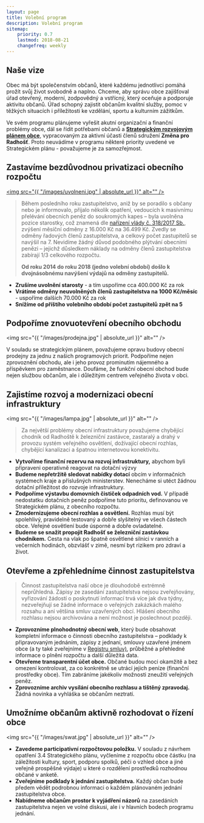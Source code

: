 ```yaml
---
layout: page
title: Volební program 
description: Volební program
sitemap:
    priority: 0.7
    lastmod: 2018-08-21
    changefreq: weekly
---
```

## Naše vize
Obec má být společenstvím občanů, které každému jednotlivci pomáhá 
prožít svůj život svobodně a naplno. Chceme, aby správu obce 
zajišťoval úřad otevřený, moderní, zodpovědný a vstřícný, který
oceňuje a podporuje aktivitu občanů. Úřad schopný zajistit občanům
kvalitní služby, pomoc v těžkých situacích i příležitosti ke
vzdělání, sportu a kulturním zážitkům.

Ve svém programu plánujeme vyřešit akutní organizační 
a finanční problémy obce, dál se řídit potřebami občanů a
<b><a href="/downloads/strategicky_plan.pdf">Strategickým rozvojovým plánem obce</a></b>, 
vypracovaným za aktivní účasti členů sdružení <b>Změna pro Radhošť</b>.
Proto neuvádíme v programu některé priority uvedené ve 
Strategickém plánu - považujeme je za samozřejmost.

## Zastavíme bezdůvodnou privatizaci obecního rozpočtu 
<a href="#" class="image main"><img src="{{ "/images/uvolneni.jpg" | absolute_url }}" alt="" /></a>
<blockquote>
Během posledního roku zastupitelstvo, aniž by se poradilo s občany 
nebo je informovalo, přijalo několik opatření, vedoucích k masivnímu 
přelévání obecních peněz do soukromých kapes – byla uvolněna 
pozice starostky, což znamená dle
<a href="https://www.zakonyprolidi.cz/cs/2017-318">nařízení vlády č. 318/2017 Sb.</a>, 
zvýšení měsíční odměny z 16.000 Kč na 36.499 Kč. Zvedly 
se odměny řadových členů zastupitelstva, 
a celkový počet zastupitelů se navýšil na 7. Nevidíme žádný 
důvod podobného plýtvání obecními penězi – jejichž důsledkem 
náklady na odměny členů zastupitelstva zabírají 
1/3 celkového rozpočtu. 

<strong>Od roku 2014 do roku 2018 
(jedno volební období) došlo k dvojnásobnému navýšení 
výdajů na odměny zastupitelů.</strong>
</blockquote>

- <b>Zrušíme uvolnění starosty</b> - a tím uspoříme cca 400.000 Kč za rok
- <b>Vrátíme odměny neuvolněných členů zastupitelstva na 1000 Kč/měsíc</b> - uspoříme dalších 70.000 Kč za rok
- <b>Snížíme od příštího volebního období počet zastupitelů zpět na 5</b>

## Podpoříme znovuotevření obecního obchodu
<span class="image main"><img src="{{ "/images/prodejna.jpg" | absolute_url }}" alt="" /></span>

V souladu se strategickým plánem, považujeme opravu budovy obecní prodejny 
za jednu z našich programových priorit. Podpoříme nejen zprovoznění 
obchodu, ale i jeho provoz prominutím nájemného a příspěvkem pro 
zaměstnance. Doufáme, že funkční obecní obchod bude nejen službou 
občanům, ale i důležitým centrem veřejného života v obci.

## Zajistíme rozvoj a modernizaci obecní infrastruktury
<span class="image main"><img src="{{ "/images/lampa.jpg" | absolute_url }}" alt="" /></span>
<blockquote>
Za největší problémy obecní infrastruktury považujeme chybějící 
chodník od Radhoště k železniční zastávce, zastaralý a drahý 
v provozu systém veřejného osvětlení, dožívající obecní rozhlas, 
chybějící kanalizaci a špatnou internetovou konektivitu.
</blockquote>

- <b>Vytvoříme finanční rezervu na rozvoj infrastruktury,</b> 
abychom byli připraveni operativně reagovat na dotační výzvy 
- <b>Budeme nepřetržitě sledovat nabídky dotací</b> obcím 
v informačních systémech kraje a příslušných ministerstev. 
Nenecháme si utéct žádnou dotační příležitost do rozvoje 
infrastruktury.  
- <b>Podpoříme výstavbu domovních čističek odpadních vod.</b>
V případě nedostatku dotačních peněz podpoříme tuto prioritu, 
definovanou ve Strategickém plánu, z obecního rozpočtu.
- <b>Zmodernizujeme obecní rozhlas a osvětlení.</b> Rozhlas
musí být spolehlivý, pravidelně testovaný a dobře slyšitelný
ve všech částech obce. Veřejné osvětlení bude úsporné a dobře
ovladatelné.
- <b>Budeme se snažit propojit Radhošť se železniční zastávkou 
chodníkem.</b> Cesta na vlak po špatně osvětlené silnici v ranních 
a večerních  hodinách, obzvlášť v zimě, nesmí byt rizikem pro 
zdraví a život.
    
## Otevřeme a zpřehledníme činnost zastupitelstva  
<blockquote>
Činnost zastupitelstva naší obce je dlouhodobě extrémně neprůhledná. 
Zápisy ze zasedání zastupitelstva nejsou zveřejňovány, vyřizování 
žádostí o poskytnutí informací trvá více jak dva týdny, nezveřejňují 
se žádné informace o veřejných zakázkách malého rozsahu a ani 
většina smluv uzavřených obcí. Hlášení obecního rozhlasu nejsou 
archivována a není možnost je poslechnout později. 
</blockquote>

- <b>Zprovozníme plnohodnotný obecní web</b>,
který bude obsahovat kompletní informace o činnosti obecního 
zastupitelstva – podklady k připravovaným jednáním, zápisy z jednaní, 
smlouvy uzavřené jménem obce (a ty také zveřejníme v 
<a href="https://smlouvy.gov.cz/">Registru smluv)</a>, 
průběžné a přehledné informace o plnění rozpočtu a další důležitá data.
- <b>Otevřeme transparentní účet obce.</b> Občané budou moci okamžitě a 
bez omezení kontrolovat, za co konkrétně se utrácí jejich peníze 
(finanční prostředky obce). Tím zabráníme jakékoliv možnosti zneužití
veřejných peněz.
- <b>Zprovozníme archiv vysílání obecního rozhlasu a tištěný zpravodaj.</b> 
Žádná novinka a vyhláška se občanům neztratí.

## Umožníme občanům aktivně rozhodovat o řízení obce
<span class="image main"><img src="{{ "/images/swat.jpg" | absolute_url }}" alt="" /></span>
- <b>Zavedeme participativní rozpočtovou položku.</b> 
V souladu z návrhem opatření 3.4 Strategického plánu, vyčleníme 
z rozpočtu obce částku (na záležitosti kultury, sport, podporu 
spolků, péči o vzhled obce a jiné veřejně prospěšné výdaje) 
u které o rozdělení prostředků rozhodnou občané v anketě.
- <b>Zveřejníme podklady k jednání zastupitelstva.</b>
Každý občan bude předem vědět podrobnou informaci o každém 
plánovaném jednání zastupitelstva obce.
- <b>Nabídneme občanům prostor k vyjádření názorů</b> na zasedáních
zastupitelstva nejen ve volné diskusi, ale i v hlavních bodech 
programu jednání.
